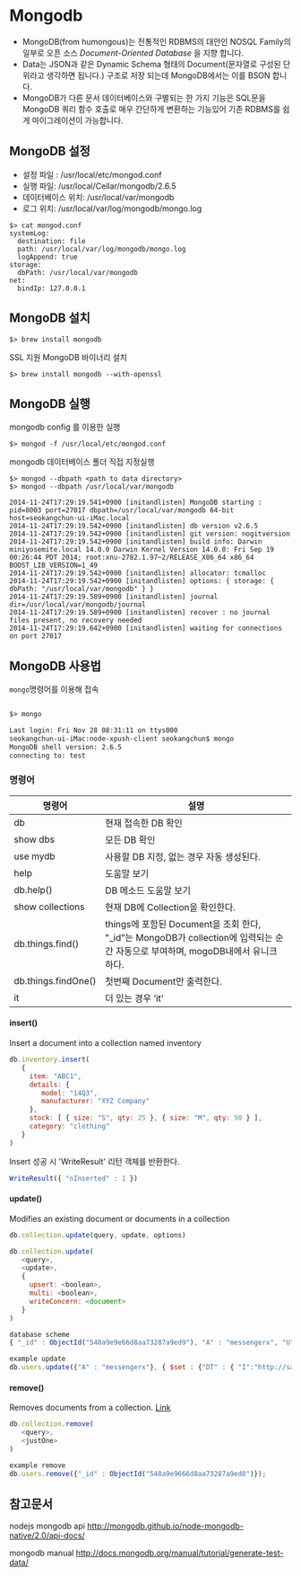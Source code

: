 # Mongodb

* MongoDB(from humongous)는 전통적인 RDBMS의 대안인 NOSQL Family의 일부로 오픈 소스 *Document-Oriented Database* 을 지향 합니다.
* Data는 JSON과 같은 Dynamic Schema 형태의 Document(문자열로 구성된 단위라고 생각하면 됩니다.) 구조로 저장 되는데 MongoDB에서는 이를 BSON 합니다.
* MongoDB가 다른 문서 데이터베이스와 구별되는 한 가지 기능은 SQL문을 MongoDB 쿼리 함수 호출로 매우 간단하게 변환하는 기능있어 기존 RDBMS를 쉽게 마이그레이션이 가능합니다.

## MongoDB 설정

* 설정 파일 : /usr/local/etc/mongod.conf
* 실행 파일: /usr/local/Cellar/mongodb/2.6.5
* 데이터베이스 위치: /usr/local/var/mongodb
* 로그 위치: /usr/local/var/log/mongodb/mongo.log

```console
$> cat mongod.conf
systemLog:
  destination: file
  path: /usr/local/var/log/mongodb/mongo.log
  logAppend: true
storage:
  dbPath: /usr/local/var/mongodb
net:
  bindIp: 127.0.0.1
```

## MongoDB 설치

```console
$> brew install mongodb
```

SSL 지원 MongoDB 바이너리 설치

```console
$> brew install mongodb --with-openssl
```

## MongoDB 실행

mongodb config 를 이용한 실행

```console
$> mongod -f /usr/local/etc/mongod.conf
```

mongodb 데이터베이스 폴더 직접 지정실행

```console
$> mongod --dbpath <path to data directory>
$> mongod --dbpath /usr/local/var/mongodb

2014-11-24T17:29:19.541+0900 [initandlisten] MongoDB starting : pid=8003 port=27017 dbpath=/usr/local/var/mongodb 64-bit host=seokangchun-ui-iMac.local
2014-11-24T17:29:19.542+0900 [initandlisten] db version v2.6.5
2014-11-24T17:29:19.542+0900 [initandlisten] git version: nogitversion
2014-11-24T17:29:19.542+0900 [initandlisten] build info: Darwin miniyosemite.local 14.0.0 Darwin Kernel Version 14.0.0: Fri Sep 19 00:26:44 PDT 2014; root:xnu-2782.1.97~2/RELEASE_X86_64 x86_64 BOOST_LIB_VERSION=1_49
2014-11-24T17:29:19.542+0900 [initandlisten] allocator: tcmalloc
2014-11-24T17:29:19.542+0900 [initandlisten] options: { storage: { dbPath: "/usr/local/var/mongodb" } }
2014-11-24T17:29:19.589+0900 [initandlisten] journal dir=/usr/local/var/mongodb/journal
2014-11-24T17:29:19.589+0900 [initandlisten] recover : no journal files present, no recovery needed
2014-11-24T17:29:19.642+0900 [initandlisten] waiting for connections on port 27017
```

## MongoDB 사용법

`mongo`명령어를 이용해 접속

```cmd

$> mongo

Last login: Fri Nov 28 08:31:11 on ttys000
seokangchun-ui-iMac:node-xpush-client seokangchun$ mongo
MongoDB shell version: 2.6.5
connecting to: test

```

###  명령어

| 명령어 | 설명 |
|---|---|
|db |현재 접속한 DB 확인|
|show dbs | 모든 DB 확인|
|use mydb | 사용할 DB 지정, 없는 경우 자동 생성된다.|
|help | 도움말 보기|
|db.help() | DB 메소드 도움말 보기|
|show collections | 현재 DB에 Collection을 확인한다.|
|db.things.find() | things에 포함된 Document을 조회 한다, "_id”는 MongoDB가 collection에 입력되는 순간 자동으로 부여하며, mogoDB내에서 유니크 하다.|
|db.things.findOne()|첫번째 Document만 출력한다.|
|it | 더 있는 경우 ‘it'|

#### insert()
Insert a document into a collection named inventory
```javascript
db.inventory.insert(
   {
     item: "ABC1",
     details: {
        model: "14Q3",
        manufacturer: "XYZ Company"
     },
     stock: [ { size: "S", qty: 25 }, { size: "M", qty: 50 } ],
     category: "clothing"
   }
)
```

Insert 성공 시 'WriteResult' 리턴 객체를 반환한다.
```javascript
WriteResult({ "nInserted" : 1 })
```

#### update()
Modifies an existing document or documents in a collection

```javascript
db.collection.update(query, update, options)

db.collection.update(
   <query>,
   <update>,
   {
     upsert: <boolean>,
     multi: <boolean>,
     writeConcern: <document>
   }
)

database scheme
{ "_id" : ObjectId("548a9e9e66d8aa73287a9ed9"), "A" : "messengerx", "U" : "user02", "PW" : "dkMfrIoYckGvjz83FW3rlHMvUvtF6wfsT0YgUb2C8YM=", "DT" : { "I" : "http://sample.stalk.io:8100/img/default_image.jpg" }, "DS" : { "ionic" : { "N" : null, "TK" : "FW3dGvsJVl" } }, "CD" : ISODate("2014-12-12T07:51:58.602Z"), "GR" : [ "user01", "xodhks_0113", "user03" ], "__v" : 0 }

example update
db.users.update({"A" : "messengerx"}, { $set : {"DT" : { "I":"http://sample.stalk.io:8100/img/default_image.jpg" }}}, {multi:true} );
```

#### remove()
Removes documents from a collection. [Link](http://docs.mongodb.org/manual/reference/method/db.collection.remove/#db.collection.remove)
```javascript
db.collection.remove(
   <query>,
   <justOne>
)

example remove
db.users.remove({"_id" : ObjectId("548a9e9666d8aa73287a9ed8")});
```

## 참고문서

nodejs mongodb api
http://mongodb.github.io/node-mongodb-native/2.0/api-docs/

mongodb manual
http://docs.mongodb.org/manual/tutorial/generate-test-data/

